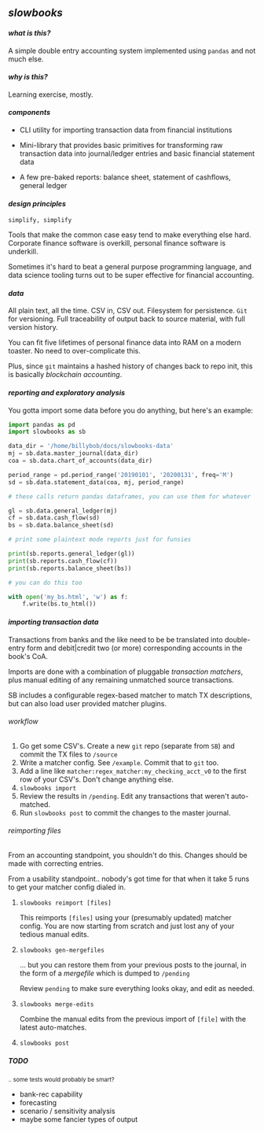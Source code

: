 ## _slowbooks_

#### _what is this?_

A simple double entry accounting system implemented using `pandas` and not much else. 

#### _why is this?_

Learning exercise, mostly.

#### _components_

- CLI utility for importing transaction data from financial institutions

- Mini-library that provides basic primitives for transforming raw transaction data into journal/ledger entries and basic financial statement data

- A few pre-baked reports: balance sheet, statement of cashflows, general ledger

#### _design principles_

`simplify, simplify`

Tools that make the common case easy tend to make everything else hard. Corporate finance software is overkill, personal finance software is underkill.

Sometimes it's hard to beat a general purpose programming language, and data science tooling turns out to be super effective for financial accounting.

#### _data_

All plain text, all the time. CSV in, CSV out. Filesystem for persistence. `Git` for versioning. Full traceability of output back to source material, with full version history.

You can fit five lifetimes of personal finance data into RAM on a modern toaster. No need to over-complicate this.

Plus, since `git` maintains a hashed history of changes back to repo init, this is basically _blockchain accounting_.

#### _reporting and exploratory analysis_ 

You gotta import some data before you do anything, but here's an example:

```python
import pandas as pd
import slowbooks as sb

data_dir = '/home/billybob/docs/slowbooks-data'
mj = sb.data.master_journal(data_dir)
coa = sb.data.chart_of_accounts(data_dir)

period_range = pd.period_range('20190101', '20200131', freq='M')
sd = sb.data.statement_data(coa, mj, period_range)

# these calls return pandas dataframes, you can use them for whatever

gl = sb.data.general_ledger(mj) 
cf = sb.data.cash_flow(sd)
bs = sb.data.balance_sheet(sd)

# print some plaintext mode reports just for funsies

print(sb.reports.general_ledger(gl))
print(sb.reports.cash_flow(cf))
print(sb.reports.balance_sheet(bs))

# you can do this too

with open('my_bs.html', 'w') as f:
    f.write(bs.to_html())
```

#### _importing transaction data_

Transactions from banks and the like need to be be translated into double-entry form and debit|credit two (or more) corresponding accounts in the book's CoA.

Imports are done with a combination of pluggable _transaction matchers_, plus manual editing of any remaining unmatched source transactions.

SB includes a configurable regex-based matcher to match TX descriptions, but can also load user provided matcher plugins.

###### _workflow_
1. Go get some CSV's. Create a new `git` repo (separate from `SB`) and commit the TX files to `/source`
2. Write a matcher config. See `/example`. Commit that to `git` too.
3. Add a line like `matcher:regex_matcher:my_checking_acct_v0` to the first row of your CSV's. Don't change anything else.
4. `slowbooks import`
5. Review the results in `/pending`. Edit any transactions that weren't auto-matched.
6. Run `slowbooks post` to commit the changes to the master journal.

###### _reimporting files_

From an accounting standpoint, you shouldn't do this. Changes should be made with correcting entries.

From a usability standpoint.. nobody's got time for that when it take 5 runs to get your matcher config dialed in.

1. `slowbooks reimport [files]`

   This reimports `[files]` using your (presumably updated) matcher config. You are now starting from scratch and
   just lost any of your tedious manual edits.
   
2. `slowbooks gen-mergefiles`

   ... but you can restore them from your previous posts to the journal, in the form of a _mergefile_ which is dumped to `/pending`
    
    Review `pending` to make sure everything looks okay, and edit as needed.   
   
3. `slowbooks merge-edits`

    Combine the manual edits from the previous import of `[file]` with the latest auto-matches.

4. `slowbooks post`


##### TODO

<sup>.. some tests would probably be smart?</sup>

- bank-rec capability
- forecasting
- scenario / sensitivity analysis
- maybe some fancier types of output

